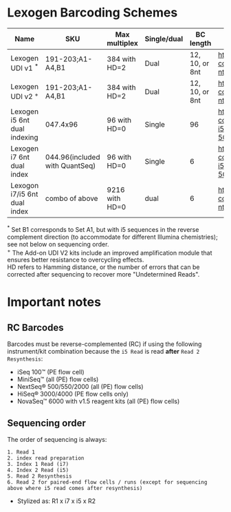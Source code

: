 # Lexogen Barcoding Schemes

|Name|SKU|Max multiplex|Single/dual|BC length|URL|
|---|---|---|---|---|---|
|Lexogen UDI v1 <sup>\*</sup>|191-203;A1-A4,B1|384 with HD=2|Dual|12, 10, or 8nt|https://www.lexogen.com/wp-content/uploads/2021/04/107UI264V0104_UDI-12-nt-Index-Sequences-for-Illumina_2021-03-26.xlsx|
|Lexogen UDI v2 <sup>\+</sup>|191-203;A1-A4,B1|384 with HD=2|Dual|12, 10, or 8nt|https://www.lexogen.com/wp-content/uploads/2021/04/107UI264V0104_UDI-12-nt-Index-Sequences-for-Illumina_2021-03-26.xlsx|
|Lexogen i5 6nt dual indexing|047.4x96|96 with HD=0|Single|96|https://www.lexogen.com/wp-content/uploads/2023/01/047UG109V0300_Lexogen-i5-6-nt-Dual-Indexing-Add-on-Kits-5001-5096_2023-01-03.pdf|
|Lexogen i7 6nt dual index|044.96(included with QuantSeq)|96 with HD=0|Single|6|https://www.lexogen.com/wp-content/uploads/2023/01/047UG109V0300_Lexogen-i5-6-nt-Dual-Indexing-Add-on-Kits-5001-5096_2023-01-03.pdf|
|Lexogon i7/i5 6nt dual index|combo of above|9216 with HD=0|dual|6|https://www.lexogen.com/wp-content/uploads/2021/04/107UI264V0104_UDI-12-nt-Index-Sequences-for-Illumina_2021-03-26.xlsx|

<sup>\*</sup> Set B1 corresponds to Set A1, but with i5 sequences in the reverse complement direction (to accommodate for different Illumina chemistries); see not below on sequencing order.\
<sup>\+</sup> The Add-on UDI V2 kits include an improved amplification module that ensures better resistance to overcycling effects.\
HD refers to Hamming distance, or the number of errors that can be corrected after sequencing to recover more "Undetermined Reads".


# Important notes

## RC Barcodes

Barcodes must be reverse-complemented (RC) if using the following instrument/kit combination because the `i5 Read` is read **after** `Read 2 Resynthesis`:
- iSeq 100™ (PE flow cell)
- MiniSeq™ (all (PE) flow cells)
- NextSeq® 500/550/2000 (all (PE) flow cells)
- HiSeq® 3000/4000 (PE flow cells only)
- NovaSeq™ 6000 with v1.5 reagent kits (all (PE) flow cells)

## Sequencing order

The order of sequencing is always: 
```
1. Read 1
2. index read preparation
3. Index 1 Read (i7)
4. Index 2 Read (i5)
5. Read 2 Resynthesis
6. Read 2 for paired-end flow cells / runs (except for sequencing above where i5 read comes after resynthesis)
```
- Stylized as: R1 x i7 x i5 x R2

